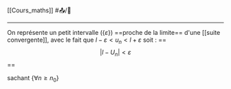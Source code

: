 [[Cours_maths]] #📤/🌱 

---
On représente un petit intervalle ({$\varepsilon$}) ==proche de la limite== d'une [[suite convergente]], avec le fait que $l- \varepsilon < u_{n}< l+ \varepsilon$ soit : ==$$|l-U_n|<\varepsilon$$==


sachant {$\forall n\ge n_0$}

